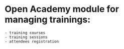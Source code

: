 Open Academy module for managing trainings:
===========================================
    - training courses
    - training sessions
    - attendees registration
